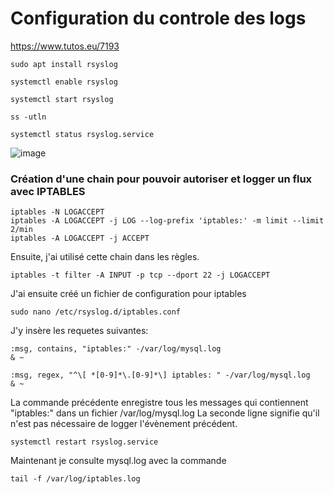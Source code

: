 # Configuration du controle des logs

https://www.tutos.eu/7193

````shell
sudo apt install rsyslog

systemctl enable rsyslog

systemctl start rsyslog

ss -utln

systemctl status rsyslog.service
````

![image](C:\Users\brice\OneDrive\Documents\GitHub\Rendu_projet_ROB3\Linux\Images\TDSQL3.png)


### Création d'une chain pour pouvoir autoriser et logger un flux avec IPTABLES

````shell
iptables -N LOGACCEPT
iptables -A LOGACCEPT -j LOG --log-prefix 'iptables:' -m limit --limit 2/min
iptables -A LOGACCEPT -j ACCEPT
````
Ensuite, j'ai utilisé cette chain dans les règles.
````shell
iptables -t filter -A INPUT -p tcp --dport 22 -j LOGACCEPT
````
J'ai ensuite créé un fichier de configuration pour iptables
````shell
sudo nano /etc/rsyslog.d/iptables.conf
````

J'y insère les requetes suivantes:

````shell
:msg, contains, "iptables:" -/var/log/mysql.log
& ~

:msg, regex, "^\[ *[0-9]*\.[0-9]*\] iptables: " -/var/log/mysql.log
& ~
````

La commande précédente enregistre tous les messages qui contiennent "iptables:" dans un fichier /var/log/mysql.log
La seconde ligne signifie qu'il n'est pas nécessaire de logger l'évènement précédent.

````shell
systemctl restart rsyslog.service
````
Maintenant je consulte mysql.log avec la commande

````shell
tail -f /var/log/iptables.log
````

